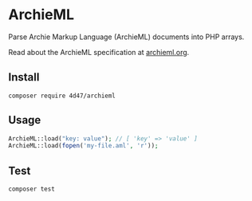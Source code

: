 
# ArchieML

Parse Archie Markup Language (ArchieML) documents into PHP arrays.

Read about the ArchieML specification at [archieml.org](http://archieml.org).

## Install

`composer require 4d47/archieml`

## Usage

```php
ArchieML::load("key: value"); // [ 'key' => 'value' ]
ArchieML::load(fopen('my-file.aml', 'r'));
```

## Test

`composer test`

